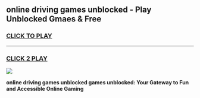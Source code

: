 
## online driving games unblocked - Play Unblocked Gmaes & Free
<h3>
<a href="https://news.freeplayer.one?title=online_driving_games_unblocked&ref=23F">CLICK TO PLAY</a></h3>
<hr>

<h3>
<a href="https://news.freeplayer.one?title=online_driving_games_unblocked&ref=23F">CLICK 2 PLAY</a>
  
</h3>

<a href="https://news.freeplayer.one?title=online_driving_games_unblocked&ref=23F/"><img src="https://clearcache.store/games.png"></a>


**online driving games unblocked games unblocked: Your Gateway to Fun and Accessible Online Gaming**
